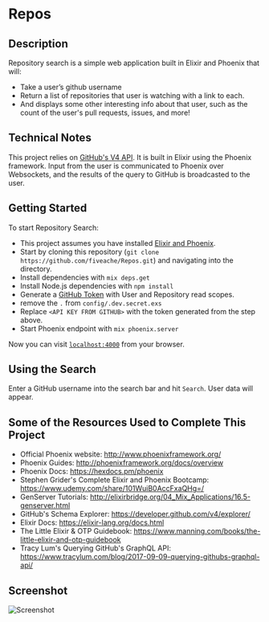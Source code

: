 # Repos

## Description

Repository search is a simple web application built in Elixir and Phoenix that will:
* Take a user’s github username
* Return a list of repositories that user is watching with a link to each.
* And displays some other interesting info about that user, such as the count of the user's pull requests, issues, and more!

## Technical Notes

This project relies on [GitHub's V4 API](https://developer.github.com/v4/). It is built in Elixir using the Phoenix framework. Input from the user is communicated to Phoenix over Websockets, and the results of the query to GitHub is broadcasted to the user.

## Getting Started

To start Repository Search:
  * This project assumes you have installed [Elixir and Phoenix](https://hexdocs.pm/phoenix/installation.html).
  * Start by cloning this repository (`git clone https://github.com/fiveache/Repos.git`) and navigating into the directory.
  * Install dependencies with `mix deps.get`
  * Install Node.js dependencies with `npm install`
  * Generate a [GitHub Token](https://help.github.com/en/github/authenticating-to-github/creating-a-personal-access-token-for-the-command-line) with User and Repository read scopes.
  * remove the `.` from `config/.dev.secret.exs`
  * Replace `<API KEY FROM GITHUB>` with the token generated from the step above.
  * Start Phoenix endpoint with `mix phoenix.server`

Now you can visit [`localhost:4000`](http://localhost:4000) from your browser.

## Using the Search

Enter a GitHub username into the search bar and hit `Search`. User data will appear.

## Some of the Resources Used to Complete This Project

  * Official Phoenix website: http://www.phoenixframework.org/
  * Phoenix Guides: http://phoenixframework.org/docs/overview
  * Phoenix Docs: https://hexdocs.pm/phoenix
  * Stephen Grider's Complete Elixir and Phoenix Bootcamp: https://www.udemy.com/share/101WuiB0AccFxaQHg=/
  * GenServer Tutorials: http://elixirbridge.org/04_Mix_Applications/16.5-genserver.html
  * GitHub's Schema Explorer: https://developer.github.com/v4/explorer/
  * Elixir Docs: https://elixir-lang.org/docs.html
  * The Little Elixir & OTP Guidebook: https://www.manning.com/books/the-little-elixir-and-otp-guidebook
  * Tracy Lum's Querying GitHub's GraphQL API: https://www.tracylum.com/blog/2017-09-09-querying-githubs-graphql-api/

## Screenshot
![Screenshot](https://github.com/fiveache/Repos/blob/master/docs/screenshot.png?raw=true)